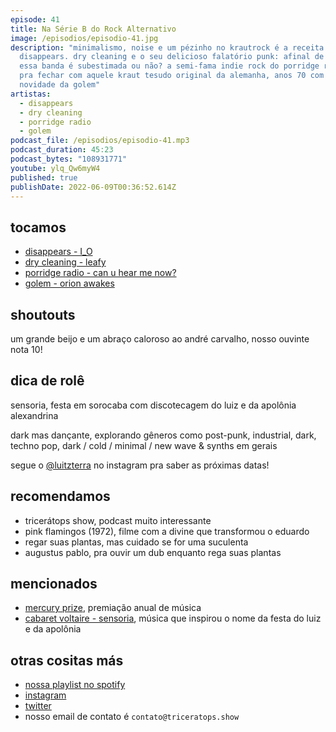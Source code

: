 ```yaml
---
episode: 41
title: Na Série B do Rock Alternativo
image: /episodios/episodio-41.jpg
description: "minimalismo, noise e um pézinho no krautrock é a receita irreal da
  disappears. dry cleaning e o seu delicioso falatório punk: afinal de contas,
  essa banda é subestimada ou não? a semi-fama indie rock do porridge radio. e,
  pra fechar com aquele kraut tesudo original da alemanha, anos 70 com cara de
  novidade da golem"
artistas:
  - disappears
  - dry cleaning
  - porridge radio
  - golem
podcast_file: /episodios/episodio-41.mp3
podcast_duration: 45:23
podcast_bytes: "108931771"
youtube: ylq_Qw6myW4
published: true
publishDate: 2022-06-09T00:36:52.614Z
---
```

## tocamos
* [disappears - I_O](https://www.youtube.com/watch?v=MxEYvfT7RoM)
* [dry cleaning - leafy](https://www.youtube.com/watch?v=twqNuW7Q6-Y)
* [porridge radio - can u hear me now?](https://www.youtube.com/watch?v=hd9e9PC8U5U)
* [golem - orion awakes](https://www.youtube.com/watch?v=fKLl4rjkvTU)

## shoutouts
um grande beijo e um abraço caloroso ao andré carvalho, nosso ouvinte nota 10!

## dica de rolê
sensoria, festa em sorocaba com discotecagem do luiz e da apolônia alexandrina

dark mas dançante, explorando gêneros como post-punk, industrial, dark, techno pop, dark / cold / minimal / new wave & synths em gerais

segue o [@luitzterra](https://www.instagram.com/luitzterra/) no instagram pra saber as próximas datas!

## recomendamos
* tricerátops show, podcast muito interessante
* pink flamingos (1972), filme com a divine que transformou o eduardo
* regar suas plantas, mas cuidado se for uma suculenta
* augustus pablo, pra ouvir um dub enquanto rega suas plantas

## mencionados
* [mercury prize](https://en.wikipedia.org/wiki/Mercury_Prize), premiação anual de música
* [cabaret voltaire - sensoria](https://www.youtube.com/watch?v=Co1noaQbWRc), música que inspirou o nome da festa do luiz e da apolônia

## otras cositas más
* [nossa playlist no spotify](https://open.spotify.com/playlist/0UiztKuga6LmTAxWTsUQdw?si=fb96026bc1994d90)
* [instagram](https://www.instagram.com/triceratops.show/)
* [twitter](https://twitter.com/TriceratopsShow/)
* nosso email de contato é `contato@triceratops.show`
